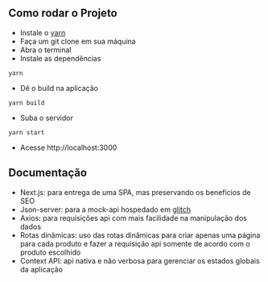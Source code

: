 ## Como rodar o Projeto

- Instale o [yarn](https://classic.yarnpkg.com/en/docs/install/#windows-stable)
- Faça um git clone em sua máquina
- Abra o terminal
- Instale as dependências

```
yarn
```

- Dê o build na aplicação

```
yarn build
```

- Suba o servidor

```
yarn start
```

- Acesse http://localhost:3000

## Documentação

- Next.js: para entrega de uma SPA, mas preservando os benefícios de SEO
- Json-server: para a mock-api hospedado em [glitch](https://glitch.com/)
- Axios: para requisições api com mais facilidade na manipulação dos dados
- Rotas dinâmicas: uso das rotas dinâmicas para criar apenas uma página para cada produto
  e fazer a requisição api somente de acordo com o produto escolhido
- Context API: api nativa e não verbosa para gerenciar os estados globais da aplicação
